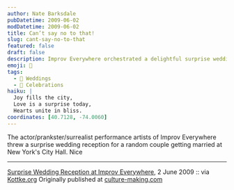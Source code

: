 ```yaml
---
author: Nate Barksdale
pubDatetime: 2009-06-02
modDatetime: 2009-06-02
title: Can’t say no to that!
slug: cant-say-no-to-that
featured: false
draft: false
description: Improv Everywhere orchestrated a delightful surprise wedding reception for a couple tying the knot at City Hall in New York City.
emoji: 🎉
tags:
  - 💍 Weddings
  - 🎈 Celebrations
haiku: |
  Joy fills the city,  
  Love is a surprise today,  
  Hearts unite in bliss.
coordinates: [40.7128, -74.0060]
---
```


The actor/prankster/surrealist performance artists of Improv Everywhere threw a surprise wedding reception for a random couple getting married at New York's City Hall. Nice

---

[Surprise Wedding Reception at Improv Everywhere](http://improveverywhere.com/2009/06/02/surprise-wedding-reception/), 2 June 2009 :: via [Kottke.org](http://www.kottke.org/09/06/surprise-wedding-reception) Originally published at [culture-making.com](http://www.culture-making.com)
